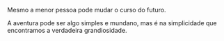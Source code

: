 Mesmo a menor pessoa pode mudar o curso do futuro.

A aventura pode ser algo simples e mundano, mas é na simplicidade que encontramos a verdadeira grandiosidade.
